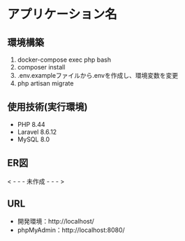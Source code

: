 # アプリケーション名

## 環境構築
1. docker-compose exec php bash
2. composer install
3. .env.exampleファイルから.envを作成し、環境変数を変更
4. php artisan migrate
   
## 使用技術(実行環境)
- PHP 8.44
- Laravel 8.6.12
- MySQL 8.0

## ER図
< - - - 未作成 - - - >

## URL
- 開発環境：http://localhost/
- phpMyAdmin：http://localhost:8080/
